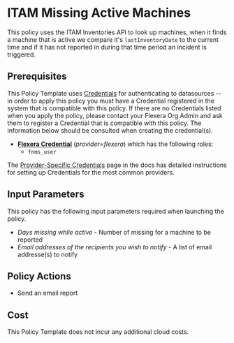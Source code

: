 # ITAM Missing Active Machines

This policy uses the ITAM Inventories API to look up machines, when it finds a machine that is active we compare it's `lastInventoryDate` to the current time and
if it has not reported in during that time period an incident is triggered.

## Prerequisites

This Policy Template uses [Credentials](https://docs.flexera.com/flexera/EN/Automation/ManagingCredentialsExternal.htm) for authenticating to datasources -- in order to apply this policy you must have a Credential registered in the system that is compatible with this policy. If there are no Credentials listed when you apply the policy, please contact your Flexera Org Admin and ask them to register a Credential that is compatible with this policy. The information below should be consulted when creating the credential(s).

- [**Flexera Credential**](https://docs.flexera.com/flexera/EN/Automation/ProviderCredentials.htm) (*provider=flexera*) which has the following roles:
  - `fnms_user`

The [Provider-Specific Credentials](https://docs.flexera.com/flexera/EN/Automation/ProviderCredentials.htm) page in the docs has detailed instructions for setting up Credentials for the most common providers.

## Input Parameters

This policy has the following input parameters required when launching the policy.

- *Days missing while active* - Number of missing for a machine to be reported
- *Email addresses of the recipients you wish to notify* - A list of email addresse(s) to notify

## Policy Actions

- Send an email report

## Cost

This Policy Template does not incur any additional cloud costs.
